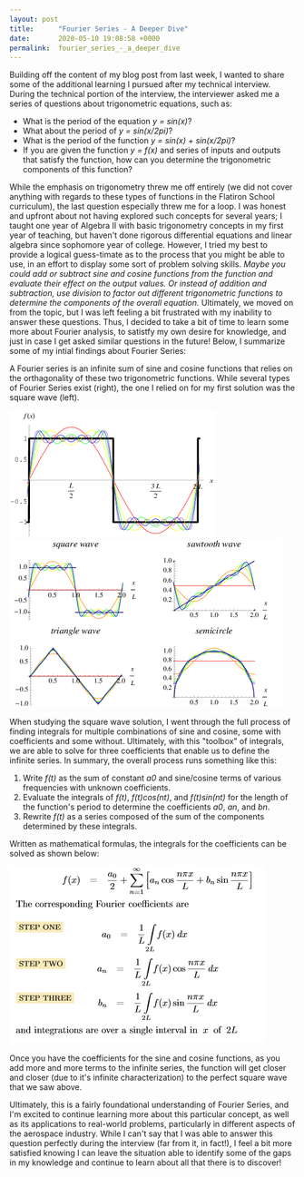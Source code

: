 ```yaml
---
layout: post
title:      "Fourier Series - A Deeper Dive"
date:       2020-05-10 19:08:58 +0000
permalink:  fourier_series_-_a_deeper_dive
---
```



Building off the content of my blog post from last week, I wanted to share some of the additional learning I pursued after my technical interview. During the technical portion of the interview, the interviewer asked me a series of questions about trigonometric equations, such as:

* What is the period of the equation *y = sin(x)*?
* What about the period of *y = sin(x/2pi)*?
* What is the period of the function *y = sin(x) + sin(x/2pi)*?
* If you are given the function *y = f(x)* and series of inputs and outputs that satisfy the function, how can you determine the trigonometric components of this function?

While the emphasis on trigonometry threw me off entirely (we did not cover anything with regards to these types of functions in the Flatiron School curriculum), the last question especially threw me for a loop. I was honest and upfront about not having explored such concepts for several years; I taught one year of Algebra II with basic trigonometry concepts in my first year of teaching, but haven't done rigorous differential equations and linear algebra since sophomore year of college. However, I tried my best to provide a logical guess-timate as to the process that you might be able to use, in an effort to display some sort of problem solving skills. *Maybe you could add or subtract sine and cosine functions from the function and evaluate their effect on the output values. Or instead of addition and subtraction, use division to factor out different trigonometric functions to determine the components of the overall equation.* Ultimately, we moved on from the topic, but I was left feeling a bit frustrated with my inability to answer these questions. Thus, I decided to take a bit of time to learn some more about Fourier analysis, to satistfy my own desire for knowledge, and just in case I get asked similar questions in the future! Below, I summarize some of my intial findings about Fourier Series:

A Fourier series is an infinite sum of sine and cosine functions that relies on the orthagonality of these two trigonometric functions. While several types of Fourier Series exist (right), the one I relied on for my first solution was the square wave (left).


![](https://github.com/huntersapienza/Blogging/blob/master/Fourier%20Series/FourierSeriesSquareWave_800.gif?raw=true) ![](https://github.com/huntersapienza/Blogging/blob/master/Fourier%20Series/FourierSeriesExamples_1200.gif?raw=true)

When studying the square wave solution, I went through the full process of finding integrals for multiple combinations of sine and cosine, some with coefficients and some without. Ultimately, with this "toolbox" of integrals, we are able to solve for three coefficients that enable us to define the infinite series. In summary, the overall process runs something like this:

1. Write *f(t)* as the sum of constant *a0* and sine/cosine terms of various frequencies with unknown coefficients.
2. Evaluate the integrals of *f(t)*, *f(t)cos(nt)*, and *f(t)sin(nt)* for the length of the function's period to determine the coefficients *a0*, *an*, and *bn*.
3. Rewrite *f(t)* as a series composed of the sum of the components determined by these integrals.

Written as mathematical formulas, the integrals for the coefficients can be solved as shown below:

![](https://github.com/huntersapienza/Blogging/blob/master/Fourier%20Series/fourier-series-coefficients.png?raw=true)

Once you have the coefficients for the sine and cosine functions, as you add more and more terms to the infinite series, the function will get closer and closer (due to it's infinite characterization) to the perfect square wave that we saw above.

Ultimately, this is a fairly foundational understanding of Fourier Series, and I'm excited to continue learning more about this particular concept, as well as its applications to real-world problems, particularly in different aspects of the aerospace industry. While I can't say that I was able to answer this question perfectly during the interview (far from it, in fact!), I feel a bit more satisfied knowing I can leave the situation able to identify some of the gaps in my knowledge and continue to learn about all that there is to discover!

